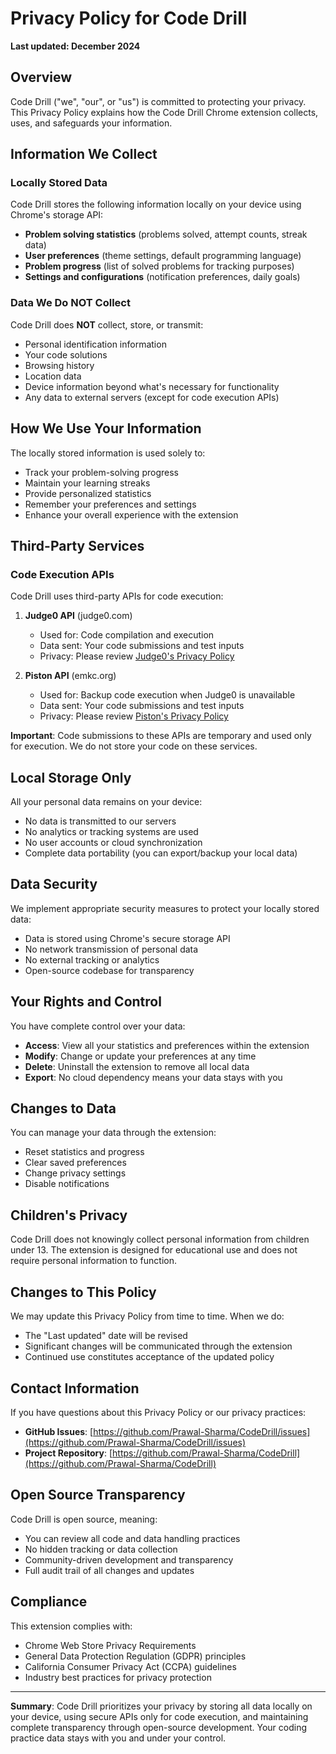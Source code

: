 # Privacy Policy for Code Drill

**Last updated: December 2024**

## Overview

Code Drill ("we", "our", or "us") is committed to protecting your privacy. This Privacy Policy explains how the Code Drill Chrome extension collects, uses, and safeguards your information.

## Information We Collect

### Locally Stored Data
Code Drill stores the following information locally on your device using Chrome's storage API:

- **Problem solving statistics** (problems solved, attempt counts, streak data)
- **User preferences** (theme settings, default programming language)
- **Problem progress** (list of solved problems for tracking purposes)
- **Settings and configurations** (notification preferences, daily goals)

### Data We Do NOT Collect
Code Drill does **NOT** collect, store, or transmit:
- Personal identification information
- Your code solutions
- Browsing history
- Location data
- Device information beyond what's necessary for functionality
- Any data to external servers (except for code execution APIs)

## How We Use Your Information

The locally stored information is used solely to:
- Track your problem-solving progress
- Maintain your learning streaks
- Provide personalized statistics
- Remember your preferences and settings
- Enhance your overall experience with the extension

## Third-Party Services

### Code Execution APIs
Code Drill uses third-party APIs for code execution:

1. **Judge0 API** (judge0.com)
   - Used for: Code compilation and execution
   - Data sent: Your code submissions and test inputs
   - Privacy: Please review [Judge0's Privacy Policy](https://judge0.com/privacy-policy)

2. **Piston API** (emkc.org)
   - Used for: Backup code execution when Judge0 is unavailable
   - Data sent: Your code submissions and test inputs
   - Privacy: Please review [Piston's Privacy Policy](https://emkc.org/privacy)

**Important**: Code submissions to these APIs are temporary and used only for execution. We do not store your code on these services.

## Local Storage Only

All your personal data remains on your device:
- No data is transmitted to our servers
- No analytics or tracking systems are used
- No user accounts or cloud synchronization
- Complete data portability (you can export/backup your local data)

## Data Security

We implement appropriate security measures to protect your locally stored data:
- Data is stored using Chrome's secure storage API
- No network transmission of personal data
- No external tracking or analytics
- Open-source codebase for transparency

## Your Rights and Control

You have complete control over your data:
- **Access**: View all your statistics and preferences within the extension
- **Modify**: Change or update your preferences at any time
- **Delete**: Uninstall the extension to remove all local data
- **Export**: No cloud dependency means your data stays with you

## Changes to Data

You can manage your data through the extension:
- Reset statistics and progress
- Clear saved preferences
- Change privacy settings
- Disable notifications

## Children's Privacy

Code Drill does not knowingly collect personal information from children under 13. The extension is designed for educational use and does not require personal information to function.

## Changes to This Policy

We may update this Privacy Policy from time to time. When we do:
- The "Last updated" date will be revised
- Significant changes will be communicated through the extension
- Continued use constitutes acceptance of the updated policy

## Contact Information

If you have questions about this Privacy Policy or our privacy practices:
- **GitHub Issues**: [https://github.com/Prawal-Sharma/CodeDrill/issues](https://github.com/Prawal-Sharma/CodeDrill/issues)
- **Project Repository**: [https://github.com/Prawal-Sharma/CodeDrill](https://github.com/Prawal-Sharma/CodeDrill)

## Open Source Transparency

Code Drill is open source, meaning:
- You can review all code and data handling practices
- No hidden tracking or data collection
- Community-driven development and transparency
- Full audit trail of all changes and updates

## Compliance

This extension complies with:
- Chrome Web Store Privacy Requirements
- General Data Protection Regulation (GDPR) principles
- California Consumer Privacy Act (CCPA) guidelines
- Industry best practices for privacy protection

---

**Summary**: Code Drill prioritizes your privacy by storing all data locally on your device, using secure APIs only for code execution, and maintaining complete transparency through open-source development. Your coding practice data stays with you and under your control.